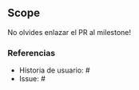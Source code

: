 ## Scope

No olvides enlazar el PR al milestone!

### Referencias

- Historia de usuario: #
- Issue: #